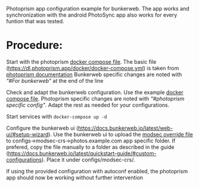 Photoprism app configuration example for bunkerweb. The app works and synchronization with the android PhotoSync app also works for every funtion that was tested.

# Procedure:

Start with the photoprism [docker compose file][PhotoprismComposeFile]. The basic file (https://dl.photoprism.app/docker/docker-compose.yml) is taken from [photoprism documentation][PhotoprismDockerDocs]
Bunkerweb specific changes are noted with *"#For bunkerweb"* at the end of the line

Check and adapt the bunkerweb configuration. Use the example [docker compose file][BunkerwebComposeFile]. 
Photoprism specific changes are noted with *"#photoprism specific config"*.
Adapt the rest as needed for your configurations.

Start services with `docker-compose up -d`

Configure the bunkerweb ui (https://docs.bunkerweb.io/latest/web-ui/#setup-wizard).
Use the bunkerweb ui to upload the [modsec override file][AllowmediaConfig] to configs->modsec-crs->photos.example.com app specific folder.
If prefered, copy the file manually to a folder as described in the guide (https://docs.bunkerweb.io/latest/quickstart-guide/#custom-configurations). Place it under configs/modsec-crs/.

If using the provided configuration with autoconf enabled, the photoprism app should now be working without further intervention

[PhotoprismDockerDocs]: https://docs.photoprism.app/getting-started/docker-compose/
[PhotoprismComposeFile]: photoprism-compose.yml
[BunkerwebComposeFile]: docker-compose.yml
[AllowmediaConfig]: bw.data/configs/modsec-crs/allowmedia.conf